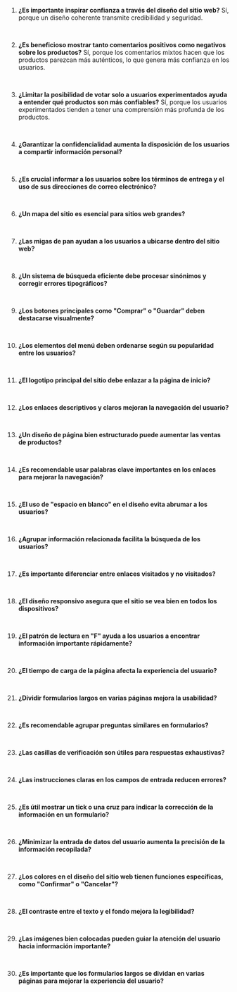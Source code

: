 1. __¿Es importante inspirar confianza a través del diseño del sitio web?__
Sí, porque un diseño coherente transmite credibilidad y seguridad.
<br>

2. __¿Es beneficioso mostrar tanto comentarios positivos como negativos sobre los productos?__
Sí, porque los comentarios mixtos hacen que los productos parezcan más auténticos, lo que genera más confianza en los usuarios.
<br>

3. __¿Limitar la posibilidad de votar solo a usuarios experimentados ayuda a entender qué productos son más confiables?__
Sí, porque los usuarios experimentados tienden a tener una comprensión más profunda de los productos.
<br>

4. __¿Garantizar la confidencialidad aumenta la disposición de los usuarios a compartir información personal?__
<br>

5. __¿Es crucial informar a los usuarios sobre los términos de entrega y el uso de sus direcciones de correo electrónico?__
<br>

6. __¿Un mapa del sitio es esencial para sitios web grandes?__
<br>

7. __¿Las migas de pan ayudan a los usuarios a ubicarse dentro del sitio web?__
<br>

8. __¿Un sistema de búsqueda eficiente debe procesar sinónimos y corregir errores tipográficos?__
<br>

9. __¿Los botones principales como "Comprar" o "Guardar" deben destacarse visualmente?__
<br>

10. __¿Los elementos del menú deben ordenarse según su popularidad entre los usuarios?__
<br>

11. __¿El logotipo principal del sitio debe enlazar a la página de inicio?__
<br>

12. __¿Los enlaces descriptivos y claros mejoran la navegación del usuario?__
<br>

13. __¿Un diseño de página bien estructurado puede aumentar las ventas de productos?__
<br>

14. __¿Es recomendable usar palabras clave importantes en los enlaces para mejorar la navegación?__
<br>

15. __¿El uso de "espacio en blanco" en el diseño evita abrumar a los usuarios?__
<br>

16. __¿Agrupar información relacionada facilita la búsqueda de los usuarios?__
<br>

17. __¿Es importante diferenciar entre enlaces visitados y no visitados?__
<br>

18. __¿El diseño responsivo asegura que el sitio se vea bien en todos los dispositivos?__
<br>

19. __¿El patrón de lectura en "F" ayuda a los usuarios a encontrar información importante rápidamente?__
<br>

20. __¿El tiempo de carga de la página afecta la experiencia del usuario?__
<br>

21. __¿Dividir formularios largos en varias páginas mejora la usabilidad?__
<br>

22. __¿Es recomendable agrupar preguntas similares en formularios?__
<br>

23. __¿Las casillas de verificación son útiles para respuestas exhaustivas?__
<br>

24. __¿Las instrucciones claras en los campos de entrada reducen errores?__
<br>

25. __¿Es útil mostrar un tick o una cruz para indicar la corrección de la información en un formulario?__
<br>

26. __¿Minimizar la entrada de datos del usuario aumenta la precisión de la información recopilada?__
<br>

27. __¿Los colores en el diseño del sitio web tienen funciones específicas, como "Confirmar" o "Cancelar"?__
<br>

28. __¿El contraste entre el texto y el fondo mejora la legibilidad?__
<br>

29. __¿Las imágenes bien colocadas pueden guiar la atención del usuario hacia información importante?__
<br>

30. __¿Es importante que los formularios largos se dividan en varias páginas para mejorar la experiencia del usuario?__